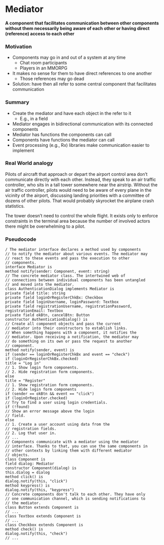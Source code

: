 ﻿# Mediator

**A component that facilitates communication between other components without them necessarily being aware of each other
or having direct (reference) access to each other**

### Motivation

- Components may go in and out of a system at any time
    - Chat room participants
    - Players in an MMORPG
- It makes no sense for them to have direct references to one another
    - Those references may go dead
- Solution: have then all refer to some central component that facilitates communication

### Summary

- Create the mediator and have each object in the refer to it
    - E.g., in a field
- Mediator engages in bidirectional communication with its connected components
- Mediator has functions the components can call
- Components have functions the mediator can call
- Event processing (e.g., Rx) libraries make communication easier to implement

### Real World analogy

Pilots of aircraft that approach or depart the airport control area don’t communicate directly with each other. Instead,
they speak to an air traffic controller, who sits in a tall tower somewhere near the airstrip. Without the air traffic
controller, pilots would need to be aware of every plane in the vicinity of the airport, discussing landing priorities
with a committee of dozens of other pilots. That would probably skyrocket the airplane crash statistics.

The tower doesn’t need to control the whole flight. It exists only to enforce constraints in the terminal area because
the number of involved actors there might be overwhelming to a pilot.

### Pseudocode

    / The mediator interface declares a method used by components
    // to notify the mediator about various events. The mediator may
    // react to these events and pass the execution to other
    // components.
    interface Mediator is
    method notify(sender: Component, event: string)
    // The concrete mediator class. The intertwined web of
    // connections between individual components has been untangled
    // and moved into the mediator.
    class AuthenticationDialog implements Mediator is
    private field title: string
    private field loginOrRegisterChkBx: Checkbox
    private field loginUsername, loginPassword: Textbox
    private field registrationUsername, registrationPassword,
    registrationEmail: Textbox
    private field okBtn, cancelBtn: Button
    constructor AuthenticationDialog() is
    // Create all component objects and pass the current
    // mediator into their constructors to establish links.
    // When something happens with a component, it notifies the
    // mediator. Upon receiving a notification, the mediator may
    // do something on its own or pass the request to another
    // component.
    method notify(sender, event) is
    if (sender == loginOrRegisterChkBx and event == "check")
    if (loginOrRegisterChkBx.checked)
    title = "Log in"
    // 1. Show login form components.
    // 2. Hide registration form components.
    else
    title = "Register"
    // 1. Show registration form components.
    // 2. Hide login form components
    if (sender == okBtn && event == "click")
    if (loginOrRegister.checked)
    // Try to find a user using login credentials.
    if (!found)
    // Show an error message above the login
    // field.
    else
    // 1. Create a user account using data from the
    // registration fields.
    // 2. Log that user in.
    // ...
    // Components communicate with a mediator using the mediator
    // interface. Thanks to that, you can use the same components in
    // other contexts by linking them with different mediator
    // objects.
    class Component is
    field dialog: Mediator
    constructor Component(dialog) is
    this.dialog = dialog
    method click() is
    dialog.notify(this, "click")
    method keypress() is
    dialog.notify(this, "keypress")
    // Concrete components don't talk to each other. They have only
    // one communication channel, which is sending notifications to
    // the mediator.
    class Button extends Component is
    // ...
    class Textbox extends Component is
    // ...
    class Checkbox extends Component is
    method check() is
    dialog.notify(this, "check")
    // ...